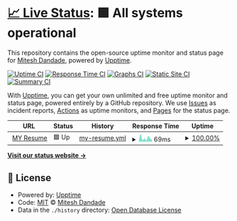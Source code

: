 # [📈 Live Status](https://Mitesh411.github.io/Monitor_MyResume): <!--live status--> **🟩 All systems operational**

This repository contains the open-source uptime monitor and status page for [Mitesh Dandade](https://mitesh411.github.io/MyResume/), powered by [Upptime](https://github.com/upptime/upptime).

[![Uptime CI](https://github.com/Mitesh411/Monitor_MyResume/workflows/Uptime%20CI/badge.svg)](https://github.com/Mitesh411/Monitor_MyResume/actions?query=workflow%3A%22Uptime+CI%22)
[![Response Time CI](https://github.com/Mitesh411/Monitor_MyResume/workflows/Response%20Time%20CI/badge.svg)](https://github.com/Mitesh411/Monitor_MyResume/actions?query=workflow%3A%22Response+Time+CI%22)
[![Graphs CI](https://github.com/Mitesh411/Monitor_MyResume/workflows/Graphs%20CI/badge.svg)](https://github.com/Mitesh411/Monitor_MyResume/actions?query=workflow%3A%22Graphs+CI%22)
[![Static Site CI](https://github.com/Mitesh411/Monitor_MyResume/workflows/Static%20Site%20CI/badge.svg)](https://github.com/Mitesh411/Monitor_MyResume/actions?query=workflow%3A%22Static+Site+CI%22)
[![Summary CI](https://github.com/Mitesh411/Monitor_MyResume/workflows/Summary%20CI/badge.svg)](https://github.com/Mitesh411/Monitor_MyResume/actions?query=workflow%3A%22Summary+CI%22)

With [Upptime](https://upptime.js.org), you can get your own unlimited and free uptime monitor and status page, powered entirely by a GitHub repository. We use [Issues](https://github.com/Mitesh411/Monitor_MyResume/issues) as incident reports, [Actions](https://github.com/Mitesh411/Monitor_MyResume/actions) as uptime monitors, and [Pages](https://Mitesh411.github.io/Monitor_MyResume) for the status page.

<!--start: status pages-->
<!-- This summary is generated by Upptime (https://github.com/upptime/upptime) -->
<!-- Do not edit this manually, your changes will be overwritten -->
<!-- prettier-ignore -->
| URL | Status | History | Response Time | Uptime |
| --- | ------ | ------- | ------------- | ------ |
| <img alt="" src="https://icons.duckduckgo.com/ip3/mitesh411.github.io.ico" height="13"> [MY Resume](https://mitesh411.github.io/MyResume/) | 🟩 Up | [my-resume.yml](https://github.com/Mitesh411/Monitor_MyResume/commits/HEAD/history/my-resume.yml) | <details><summary><img alt="Response time graph" src="./graphs/my-resume/response-time-week.png" height="20"> 69ms</summary><br><a href="https://Mitesh411.github.io/Monitor_MyResume/history/my-resume"><img alt="Response time 92" src="https://img.shields.io/endpoint?url=https%3A%2F%2Fraw.githubusercontent.com%2FMitesh411%2FMonitor_MyResume%2FHEAD%2Fapi%2Fmy-resume%2Fresponse-time.json"></a><br><a href="https://Mitesh411.github.io/Monitor_MyResume/history/my-resume"><img alt="24-hour response time 43" src="https://img.shields.io/endpoint?url=https%3A%2F%2Fraw.githubusercontent.com%2FMitesh411%2FMonitor_MyResume%2FHEAD%2Fapi%2Fmy-resume%2Fresponse-time-day.json"></a><br><a href="https://Mitesh411.github.io/Monitor_MyResume/history/my-resume"><img alt="7-day response time 69" src="https://img.shields.io/endpoint?url=https%3A%2F%2Fraw.githubusercontent.com%2FMitesh411%2FMonitor_MyResume%2FHEAD%2Fapi%2Fmy-resume%2Fresponse-time-week.json"></a><br><a href="https://Mitesh411.github.io/Monitor_MyResume/history/my-resume"><img alt="30-day response time 91" src="https://img.shields.io/endpoint?url=https%3A%2F%2Fraw.githubusercontent.com%2FMitesh411%2FMonitor_MyResume%2FHEAD%2Fapi%2Fmy-resume%2Fresponse-time-month.json"></a><br><a href="https://Mitesh411.github.io/Monitor_MyResume/history/my-resume"><img alt="1-year response time 92" src="https://img.shields.io/endpoint?url=https%3A%2F%2Fraw.githubusercontent.com%2FMitesh411%2FMonitor_MyResume%2FHEAD%2Fapi%2Fmy-resume%2Fresponse-time-year.json"></a></details> | <details><summary><a href="https://Mitesh411.github.io/Monitor_MyResume/history/my-resume">100.00%</a></summary><a href="https://Mitesh411.github.io/Monitor_MyResume/history/my-resume"><img alt="All-time uptime 100.00%" src="https://img.shields.io/endpoint?url=https%3A%2F%2Fraw.githubusercontent.com%2FMitesh411%2FMonitor_MyResume%2FHEAD%2Fapi%2Fmy-resume%2Fuptime.json"></a><br><a href="https://Mitesh411.github.io/Monitor_MyResume/history/my-resume"><img alt="24-hour uptime 100.00%" src="https://img.shields.io/endpoint?url=https%3A%2F%2Fraw.githubusercontent.com%2FMitesh411%2FMonitor_MyResume%2FHEAD%2Fapi%2Fmy-resume%2Fuptime-day.json"></a><br><a href="https://Mitesh411.github.io/Monitor_MyResume/history/my-resume"><img alt="7-day uptime 100.00%" src="https://img.shields.io/endpoint?url=https%3A%2F%2Fraw.githubusercontent.com%2FMitesh411%2FMonitor_MyResume%2FHEAD%2Fapi%2Fmy-resume%2Fuptime-week.json"></a><br><a href="https://Mitesh411.github.io/Monitor_MyResume/history/my-resume"><img alt="30-day uptime 100.00%" src="https://img.shields.io/endpoint?url=https%3A%2F%2Fraw.githubusercontent.com%2FMitesh411%2FMonitor_MyResume%2FHEAD%2Fapi%2Fmy-resume%2Fuptime-month.json"></a><br><a href="https://Mitesh411.github.io/Monitor_MyResume/history/my-resume"><img alt="1-year uptime 100.00%" src="https://img.shields.io/endpoint?url=https%3A%2F%2Fraw.githubusercontent.com%2FMitesh411%2FMonitor_MyResume%2FHEAD%2Fapi%2Fmy-resume%2Fuptime-year.json"></a></details>

<!--end: status pages-->

[**Visit our status website →**](https://Mitesh411.github.io/Monitor_MyResume)

## 📄 License

- Powered by: [Upptime](https://github.com/upptime/upptime)
- Code: [MIT](./LICENSE) © [Mitesh Dandade](https://mitesh411.github.io/MyResume/)
- Data in the `./history` directory: [Open Database License](https://opendatacommons.org/licenses/odbl/1-0/)
